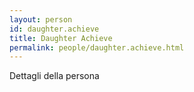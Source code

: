 ```yaml
---
layout: person
id: daughter.achieve
title: Daughter Achieve
permalink: people/daughter.achieve.html
---
```


Dettagli della persona